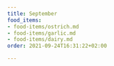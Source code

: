 ```yaml
---
title: September
food_items:
- food-items/ostrich.md
- food-items/garlic.md
- food-items/dairy.md
order: 2021-09-24T16:31:22+02:00

---
```

